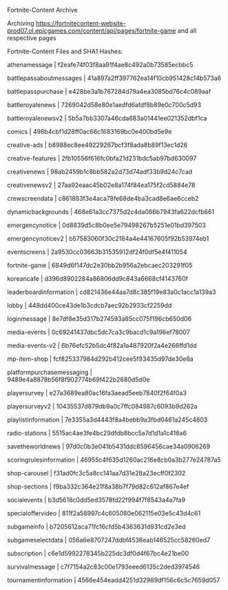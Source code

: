 Fortnite-Content Archive

Archiving https://fortnitecontent-website-prod07.ol.epicgames.com/content/api/pages/fortnite-game and all respective pages

Fortnite-Content Files and SHA1 Hashes:

athenamessage | f2eafe74f03f8aa91f4ae8c492a0b73585ecbbc5

battlepassaboutmessages | 41a897a2ff397762ea14f10cb951428c14b573a6

battlepasspurchase | e428be3a1b787284d79a4ea3085bd76c4c089aaf

battleroyalenews | 7269042d58e80e1aedfd6afdf8b89e0c700c5d93

battleroyalenewsv2 | 5b5a7bb3307a46cda683a01441ee021352dbf1ca

comics | 498b4cbf1d28ff0ac66c1683169bc0e400bd5e9e

creative-ads | b8988ec8ee49229267bcf3f8ada8b89f13ec1d26

creative-features | 2fb10556f616fc0bfa21d231bdc5ab97bd630097

creativenews | 98ab2459b1c8bb582a2d73d74adf33b9d24c7cad

creativenewsv2 | 27aa92eaac45b02e8a174f84ea175f2cd5884e78

crewscreendata | c861883f3e4aca78fe68de4ba3cad8e6ae6cceb2

dynamicbackgrounds | 468e61a3cc7375d2c4da066b7943fa622dcfb661

emergencynotice | 0d8839d5c8b0ee5e79498267b5251e01bd397503

emergencynoticev2 | b57583060f30c2184a4e44167605f92b53974eb1

eventscreens | 2a9530cc03663b31535912df24f0df5e4f411054

fortnite-game | 6849d6f147dc2e30bb2b956a2ebcaec203291f05

koreancafe | d396d8902284a86806dd9c843a6668cf4143760f

leaderboardinformation | cd821436e44aa7d8c385f19e83a0c1acc1a139a3

lobby | 448dd400ce43de1b3cdcb7aec92b2933cf2259dd

loginmessage | 8e7df8e35d317b274593a85cc075f196cb650d06

media-events | 0c69241437dbc5dc7ca3c9bacd1c9a196ef78007

media-events-v2 | 6b76efc52b5dc4f82a1a487920f2a4e266ffd1dd

mp-item-shop | fcf825337984d292b412cee5f93435d97de30e8a

platformpurchasemessaging | 9489e4a8878b56f8f902774b69f422b2680d5d0e

playersurvey | e27a3689ea80ac16fa3aead5eeb7840f2f64f0a3

playersurveyv2 | 10435537d879db9a0c7ffc084987c6093b9d262a

playlistinformation | 7e3355a3d4443f8a4bebb9a3fbd0461a245c4803

radio-stations | 5515ac4ae3fe4bc29dfdb8bcc5a7d1d1a1c416a6

savetheworldnews | 97d0c0b3e041b5431ddc8596456cae34a0906269

scoringrulesinformation | 46955c4f635d1260ac216e8cb0a3b277e24787a5

shop-carousel | f31ad0fc3c5a8cc141aa7d31e28a23ecff0f2302

shop-sections | f9ba332c364e21f8a38b7f79d82c612af867e4ef

socialevents | b3d5618c0dd5ed3578fd22f994f7f8543a4a7fa9

specialoffervideo | 811f2a58997c4c605080e062115e03e5c43d4c61

subgameinfo | b7205612aca71fc16cfd5b4363631d931cd2e3ed

subgameselectdata | 056a6e8707247ddbf4536eab146525cc58260ed7

subscription | c6e1d5992278345b225dc3df0d4f67bc4e21be00

survivalmessage | c7f7154a2c83c00e1793eeed6135c2ded3974546

tournamentinformation | 4566e454eadd4251d32989df156c6c5c7659d057

